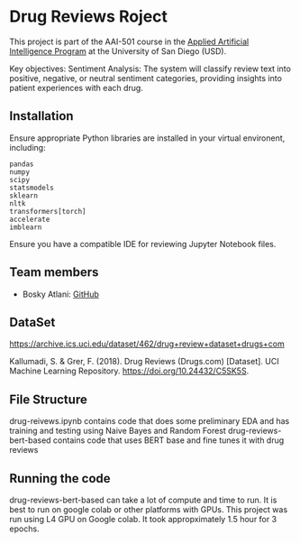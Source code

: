 # Drug Reviews Roject

This project is part of the AAI-501 course in the [Applied Artificial Intelligence Program](https://onlinedegrees.sandiego.edu/masters-applied-artificial-intelligence/) at the University of San Diego (USD).

Key objectives:
Sentiment Analysis: The system will classify review text into positive, negative, or neutral sentiment categories, providing insights into patient experiences with each drug.


## Installation

Ensure appropriate Python libraries are installed in your virtual environent, including:

    pandas
    numpy
    scipy
    statsmodels
    sklearn
    nltk
    transformers[torch]
    accelerate
    imblearn

Ensure you have a compatible IDE for reviewing Jupyter Notebook files.

## Team members
    
- Bosky Atlani: [GitHub](https://github.com/boskya)


## DataSet

https://archive.ics.uci.edu/dataset/462/drug+review+dataset+drugs+com

Kallumadi, S. & Grer, F. (2018). Drug Reviews (Drugs.com) [Dataset]. UCI Machine Learning Repository. https://doi.org/10.24432/C5SK5S.

## File Structure
drug-reivews.ipynb contains code that does some preliminary EDA and has training and testing using Naive Bayes and Random Forest
drug-reviews-bert-based contains code that uses BERT base and fine tunes it with drug reviews

## Running the code

drug-reviews-bert-based can take a lot of compute and time to run. It is best to run on google colab or other platforms with GPUs. This project was run using L4 GPU on Google colab. It took appropximately 1.5 hour for 3 epochs. 
